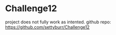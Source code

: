 # Challenge12
project does not fully work as intented.
github repo: https://github.com/settyburr/Challenge12
